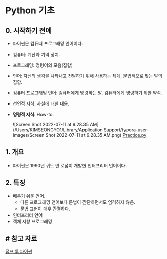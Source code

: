 # Python 기초

## 0. 시작하기 전에

- 파이썬은 컴퓨터 프로그래밍 언어이다.

- 컴퓨터: 계산과 기억 장치.

- 프로그래밍: 명령어의 모음(집합)

- 언어: 자신의 생각을 나타내고 전달하기 위해 사용하는 체계, 문법적으로 맞는 말의 집합.

- 컴퓨터 프로그래밍 언어: 컴퓨터에게 명령하는 말. 컴퓨터에게 명령하기 위한 약속.

- 선언적 지식: 사실에 대한 내용.

- **명령적 지식**: How-to.

  ![Screen Shot 2022-07-11 at 9.28.35 AM](/Users/KIMSEONGYO1/Library/Application Support/typora-user-images/Screen Shot 2022-07-11 at 9.28.35 AM.png) [Practice.py](Practice.py) 

## 1. 개요

- 파이썬은 1990년 귀도 반 로섬이 개발한 인터프리터 언어이다.

## 2. 특징

- 배우기 쉬운 언어.
  - 다른 프로그래밍 언어보다 문법이 간단하면서도 엄격하지 않음.
  - 문법 표현이 매우 간결하다.
- 인터프리터 언어
- 객체 지향 프로그래밍



## # 참고 자료

[점프 투 파이썬](https://wikidocs.net/book/1)

